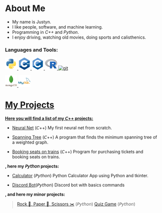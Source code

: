 # About Me

- My name is Justyn.
- I like people, software, and machine learning.
- Programming in *C++* and *Python*.
- I enjoy driving, watching old movies, doing sports and calisthenics.

<h3 align="left">Languages and Tools:</h3>  <p align="left">  <a href="https://www.python.org" target="_blank" rel="noreferrer">  <img src="https://raw.githubusercontent.com/devicons/devicon/master/icons/python/python-original.svg" alt="python" width="40" height="40"/>  </a>  <a href="https://www.w3schools.com/cpp/" target="_blank" rel="noreferrer">  <img src="https://raw.githubusercontent.com/devicons/devicon/master/icons/cplusplus/cplusplus-original.svg" alt="cplusplus" width="40" height="40"/>  </a>  <a href="https://www.cprogramming.com/" target="_blank" rel="noreferrer">  <img src="https://raw.githubusercontent.com/devicons/devicon/master/icons/c/c-original.svg" alt="c" width="40" height="40"/>  </a>  <a href="https://www.r-project.org/" target="_blank" rel="noreferrer">  <img src="https://raw.githubusercontent.com/devicons/devicon/master/icons/r/r-original.svg" alt="r" width="40" height="40"/>  </a>  <a href="https://www.git-scm.com/" target="_blank" rel="noreferrer">  <img src="https://www.vectorlogo.zone/logos/git-scm/git-scm-icon.svg" alt="git" width="40" height="40"/>  </a>  </p></a> <a href="https://www.mongodb.com/" target="_blank" rel="noreferrer"> <img src="https://raw.githubusercontent.com/devicons/devicon/master/icons/mongodb/mongodb-original-wordmark.svg" alt="mongodb" width="40" height="40"/> </a> <a href="https://www.mysql.com/" target="_blank" rel="noreferrer"> <img src="https://raw.githubusercontent.com/devicons/devicon/master/icons/mysql/mysql-original-wordmark.svg" alt="mysql" width="40" height="40"/> </a> <a href="https://www.python.org" target="_blank" rel="noreferrer">

# My Projects

**Here you will find a list of my 𝘊++ projects:**
- [Neural Net](https://github.com/Justyn001/Neural-Net) (𝘊++) 
My first neural net from scratch.

- [Spanning Tree](https://github.com/Justyn001/Spanning-Tree) (𝘊++) 
A program that finds the minimum spanning tree of a weighted graph.
  
- [Booking seats on trains](https://github.com/Justyn001/Booking-seats-on-trains) (𝘊++)
Program for purchasing tickets and booking seats on trains.

**, here my 𝘗𝘺𝘵𝘩𝘰𝘯 projects:**

- [Calculator](https://github.com/Justyn001/Calculator) (𝘗𝘺𝘵𝘩𝘰𝘯)
Python Calculator App using Python and tkinter.

- [Discord Bot](https://github.com/Justyn001/Discord_Bot)(𝘗𝘺𝘵𝘩𝘰𝘯)
Discord bot with basics commands

**, and here my minor projects:**
> [Rock 🗿, Paper 📝, Scissors ✂️](https://github.com/Justyn001/Rock_Paper_Scissors_game) (𝘗𝘺𝘵𝘩𝘰𝘯)
> [Quiz Game](https://github.com/Justyn001/QuizGame) (𝘗𝘺𝘵𝘩𝘰𝘯)
